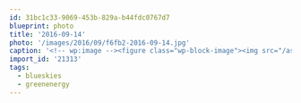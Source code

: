 ```yaml
---
id: 31bc1c33-9069-453b-829a-b44fdc0767d7
blueprint: photo
title: '2016-09-14'
photo: '/images/2016/09/f6fb2-2016-09-14.jpg'
caption: '<!-- wp:image --><figure class="wp-block-image"><img src="/assets/images/2016/09/f6fb2-2016-09-14.jpg" /></figure><!-- /wp:image --><!-- wp:paragraph --><p>Near-perfect day for solar today. #blueskies #greenenergy</p><!-- /wp:paragraph -->'
import_id: '21313'
tags:
  - blueskies
  - greenenergy
---
```

